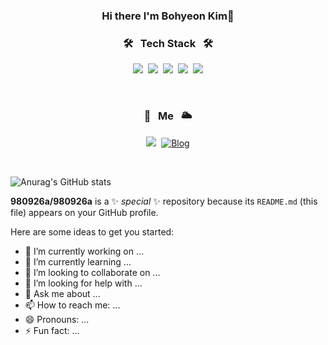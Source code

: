 
<h3 align="center">Hi there I'm Bohyeon Kim👋</h3>

<h3 align="center">🛠 &nbsp Tech Stack &nbsp 🛠</h3>

<p align="center">
  <img src="https://img.shields.io/badge/Python-3766AB?style=flat-square&logo=Python&logoColor=white"/></a>&nbsp 
    <img src="https://img.shields.io/badge/Javascript-ffb13b?style=flat-square&logo=javascript&logoColor=white"/></a>&nbsp
  <img src="https://img.shields.io/badge/Node.js-339933?style={style}&logo=Node.js&logoColor=white"/></a>&nbsp
  <img src="https://img.shields.io/badge/C++-00599C?style=flat-square&logo=C%2B%2B&logoColor=white"/></a>&nbsp
<img src="https://img.shields.io/badge/AmazonAws-orange?style=flat-square&logo=Amazon-Aws&logoColor=white"/></a>
<!--   <br>
  <img src="https://img.shields.io/badge/css-1572B6?style=flat-square&logo=css3&logoColor=white"/></a>&nbsp
     -->

</p>

<br>

<h3 align="center">🌈 &nbsp Me &nbsp 🌥</h3>

<p align="center">
  <a href="mailto:980926r"><img src="https://img.shields.io/badge/Gmail-d14836?style=flat-square&logo=Gmail&logoColor=white&link=980926a@gmail.com"/></a>&nbsp
  <a href="https://bohyeonstudy.tistory.com/" target="_blank"><img alt="Blog" src="https://img.shields.io/badge/Blog-black?style=flat-square&logo=blogger&logoColor=white" ></a>
</p>

<br>


<!-- <a href="버튼을 눌렀을 때 이동할 링크" target="_blank"><img src="https://img.shields.io/badge/뱃지레이블-배경색?style=뱃지모양&logo=로고&logoColor=로고색상"/></a> -->


![Anurag's GitHub stats](https://github-readme-stats.vercel.app/api?username=980926a&show_icons=true&theme=radical)
</p>



**980926a/980926a** is a ✨ _special_ ✨ repository because its `README.md` (this file) appears on your GitHub profile.

Here are some ideas to get you started:

- 🔭 I’m currently working on ...
- 🌱 I’m currently learning ...
- 👯 I’m looking to collaborate on ...
- 🤔 I’m looking for help with ...
- 💬 Ask me about ...
- 📫 How to reach me: ...
- 😄 Pronouns: ...
- ⚡ Fun fact: ...
